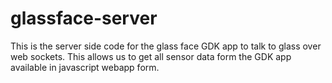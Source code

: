 glassface-server
================

This is the server side code for the glass face GDK app to talk to glass over web sockets. This allows us to get all sensor data form the GDK app available in javascript webapp form. 
